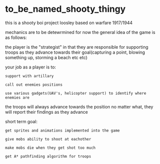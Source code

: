 # to_be_named_shooty_thingy


this is a shooty boi project loosley based on warfare 1917/1944


mechanics are to be detewrmined for now the general idea of the game is as follows:


the player is the "strategist" in that they are responsible for supporting troops as they advance towards their goal(capturing a point, blowing something up, storming a beach etc etc)

your job as a player is to:

    support with artillary

    call out enemies positions

    use various gadgets(UAV's, helicopter support) to identify where enemies are


the troops will always advance towards the position no matter what, they will report their findings as they advance


short term goal:

    get sprites and animations implemented into the game

    give mobs ability to shoot at eachother

    make mobs die when they get shot too much

    get A* pathfinding algorithm for troops
